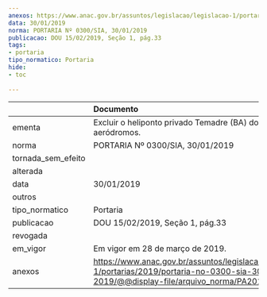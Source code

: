 ```yaml
---
anexos: https://www.anac.gov.br/assuntos/legislacao/legislacao-1/portarias/2019/portaria-no-0300-sia-30-01-2019/@@display-file/arquivo_norma/PA2019-0300.pdf
data: 30/01/2019
norma: PORTARIA Nº 0300/SIA, 30/01/2019
publicacao: DOU 15/02/2019, Seção 1, pág.33
tags:
- portaria
tipo_normatico: Portaria
hide: 
- toc 
 
---
```


|                    | Documento                                                                                                                                            |
|:-------------------|:-----------------------------------------------------------------------------------------------------------------------------------------------------|
| ementa             | Excluir o heliponto privado Temadre (BA) do cadastro de aeródromos.                                                                                  |
| norma              | PORTARIA Nº 0300/SIA, 30/01/2019                                                                                                                     |
| tornada_sem_efeito |                                                                                                                                                      |
| alterada           |                                                                                                                                                      |
| data               | 30/01/2019                                                                                                                                           |
| outros             |                                                                                                                                                      |
| tipo_normatico     | Portaria                                                                                                                                             |
| publicacao         | DOU 15/02/2019, Seção 1, pág.33                                                                                                                      |
| revogada           |                                                                                                                                                      |
| em_vigor           | Em vigor em 28 de março de 2019.                                                                                                                     |
| anexos             | https://www.anac.gov.br/assuntos/legislacao/legislacao-1/portarias/2019/portaria-no-0300-sia-30-01-2019/@@display-file/arquivo_norma/PA2019-0300.pdf |
